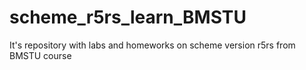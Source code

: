 # scheme_r5rs_learn_BMSTU
It's repository with labs and homeworks on scheme version r5rs from BMSTU course
